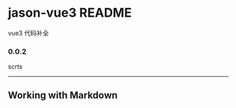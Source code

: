 # jason-vue3 README

vue3 代码补全

### 0.0.2

scrts  <script lang="ts" setup></script>

---

## Working with Markdown
